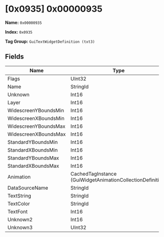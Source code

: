 # [0x0935] 0x00000935

**Name:** ```0x00000935```

**Index:** ```0x0935```

**Tag Group:** ```GuiTextWidgetDefinition (txt3)```

## Fields

Name	| Type	| Value
---	|---	|---	|
Flags	|UInt32	|8200
Name	|StringId	|
Unknown	|Int16	|0
Layer	|Int16	|0
WidescreenYBoundsMin	|Int16	|258
WidescreenXBoundsMin	|Int16	|45
WidescreenYBoundsMax	|Int16	|402
WidescreenXBoundsMax	|Int16	|437
StandardYBoundsMin	|Int16	|0
StandardXBoundsMin	|Int16	|0
StandardYBoundsMax	|Int16	|0
StandardXBoundsMax	|Int16	|0
Animation	|CachedTagInstance (GuiWidgetAnimationCollectionDefinition)	|[[0x07B7] 0x000007B7](../GuiWidgetAnimationCollectionDefinition/07B7.md)
DataSourceName	|StringId	|
TextString	|StringId	|
TextColor	|StringId	|ice
TextFont	|Int16	|1
Unknown2	|Int16	|0
Unknown3	|UInt32	|0


